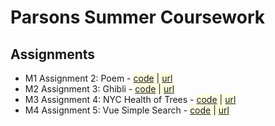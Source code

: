 # Parsons Summer Coursework

## Assignments 

* M1 Assignment 2: Poem - <span style="background-color:lightyellow">[code](https://github.com/tiffylou/Parsons/tree/master/Summer-Course/poem) | [url](https://www.tiffanyfrance.com/Parsons/summer/poem/poem.html)</span>
* M2 Assignment 3: Ghibli - <span style="background-color:lightyellow">[code](https://github.com/tiffylou/Parsons/blob/master/Summer-Course/ghibli.html) | [url](https://www.tiffanyfrance.com/Parsons/summer/ghibli.html)</span>
* M3 Assignment 4: NYC Health of Trees - <span style="background-color:lightyellow">[code](https://github.com/tiffylou/Parsons/tree/master/Summer-Course/NYC-trees) | [url](https://www.tiffanyfrance.com/Parsons/summer/trees/)</span>
* M4 Assignment 5: Vue Simple Search - <span style="background-color:lightyellow">[code](https://github.com/tiffylou/Parsons/tree/master/Summer-Course/vue) | [url](https://www.tiffanyfrance.com/Parsons/summer/vue/)</span>
